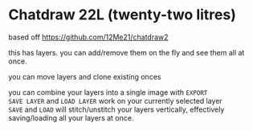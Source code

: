 # Chatdraw 22L (twenty-two litres)

based off https://github.com/12Me21/chatdraw2

this has layers. you can add/remove them on the fly and see them all at once.

you can move layers and clone existing onces

you can combine your layers into a single image with `EXPORT`  
`SAVE LAYER` and `LOAD LAYER` work on your currently selected layer  
`SAVE` and `LOAD` will stitch/unstitch your layers vertically, effectively saving/loading all your layers at once.
